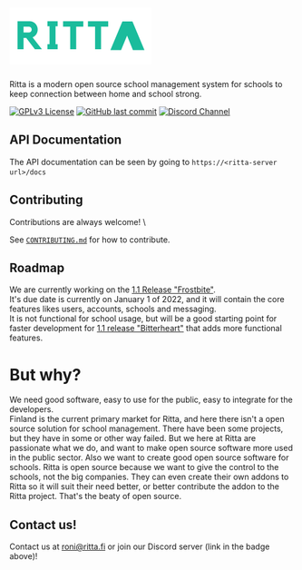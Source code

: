 # <img src="https://raw.githubusercontent.com/rittaschool/info/master/Ritta.png" height="100px" alt="ritta-server" />

Ritta is a modern open source school management system for schools to keep connection between home and school strong.

[![GPLv3 License](https://img.shields.io/badge/License-GPL%20v3-yellow.svg?style=for-the-badge)](https://opensource.org/licenses/)
[![GitHub last commit](https://img.shields.io/github/last-commit/rittaschool/ritta-server.svg?color=orange&style=for-the-badge&logo=git)](https://github.com/rittaschool/ritta-server/commits/master)
[![Discord Channel](https://img.shields.io/discord/718870928498360463.svg?color=blue&style=for-the-badge&logo=discord)](https://discord.gg/KwpZGyvX3Q)

## API Documentation

The API documentation can be seen by going to `https://<ritta-server url>/docs`
  
## Contributing

Contributions are always welcome! \

See [`CONTRIBUTING.md`](https://github.com/rittaschool/ritta-server/blob/master/CONTRIBUTING.md) for how to contribute.
## Roadmap

We are currently working on the [1.1 Release "Frostbite"](https://github.com/rittaschool/ritta-server/milestone/1). \
It's due date is currently on January 1 of 2022, and it will contain the core features likes users, accounts, schools and messaging. \
It is not functional for school usage, but will be a good starting point for faster development for [1.1 release "Bitterheart"](https://github.com/rittaschool/ritta-server/milestone/2) that adds more functional features.
# But why?

We need good software, easy to use for the public, easy to integrate for the developers. \
Finland is the current primary market for Ritta, and here there isn't a open source solution for school management. There have been some projects, but they have in some or other way failed. But we here at Ritta are passionate what we do, and want to make open source software more used in the public sector.
Also we want to create good open source software for schools. Ritta is open source because we want to give the control to the schools, not the big companies. They can even create their own addons to Ritta so it will suit their need better, or better contribute the addon to the Ritta project. That's the beaty of open source.
## Contact us!

Contact us at [roni@ritta.fi](mailto:roni@ritta.fi) or join our Discord server (link in the badge above)!
